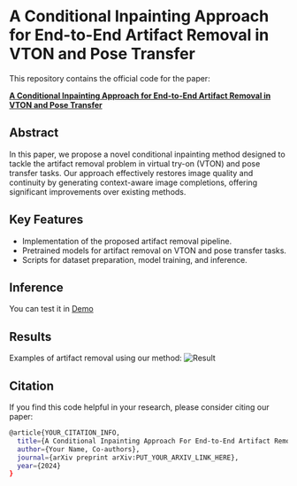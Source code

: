# A Conditional Inpainting Approach for End-to-End Artifact Removal in VTON and Pose Transfer

This repository contains the official code for the paper:

**[A Conditional Inpainting Approach for End-to-End Artifact Removal in VTON and Pose Transfer](https://arxiv.org/abs/PUT_YOUR_ARXIV_LINK_HERE)**

## Abstract
In this paper, we propose a novel conditional inpainting method designed to tackle the artifact removal problem in virtual try-on (VTON) and pose transfer tasks. Our approach effectively restores image quality and continuity by generating context-aware image completions, offering significant improvements over existing methods.

## Key Features
- Implementation of the proposed artifact removal pipeline.
- Pretrained models for artifact removal on VTON and pose transfer tasks.
- Scripts for dataset preparation, model training, and inference.

## Inference
You can test it in [Demo](https://colab.research.google.com/drive/1sea7gad2rED0nKJn0s7D7Z_o1aZd6L7X?usp=sharing)

## Results
Examples of artifact removal using our method:
![Result](results/result.png)

## Citation
If you find this code helpful in your research, please consider citing our paper:

```bash
@article{YOUR_CITATION_INFO,
  title={A Conditional Inpainting Approach For End-to-End Artifact Removal In VTON and Pose Transfer},
  author={Your Name, Co-authors},
  journal={arXiv preprint arXiv:PUT_YOUR_ARXIV_LINK_HERE},
  year={2024}
}
